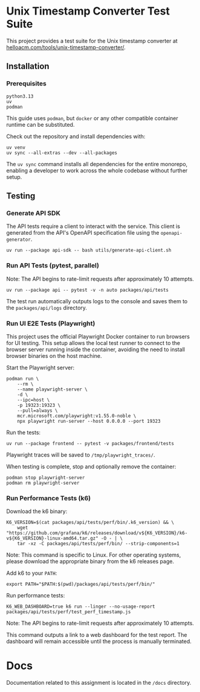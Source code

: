 # Unix Timestamp Converter Test Suite

This project provides a test suite for the Unix timestamp converter at
[helloacm.com/tools/unix-timestamp-converter/](https://helloacm.com/tools/unix-timestamp-converter/).

## Installation

### Prerequisites

```
python3.13
uv
podman
```

This guide uses `podman`, but `docker` or any other compatible container runtime
can be substituted.

Check out the repository and install dependencies with:

```shell
uv venv
uv sync --all-extras --dev --all-packages
```

The `uv sync` command installs all dependencies for the entire monorepo,
enabling a developer to work across the whole codebase without further setup.

## Testing

### Generate API SDK

The API tests require a client to interact with the service. This client is
generated from the API's OpenAPI specification file using the `openapi-generator`.

```shell
uv run --package api-sdk -- bash utils/generate-api-client.sh
```

### Run API Tests (pytest, parallel)

Note: The API begins to rate-limit requests after approximately 10 attempts.

```shell
uv run --package api -- pytest -v -n auto packages/api/tests
```

The test run automatically outputs logs to the console and saves them to the
`packages/api/logs` directory.

### Run UI E2E Tests (Playwright)

This project uses the official Playwright Docker container to run browsers
for UI testing. This setup allows the local test runner to connect to the
browser server running inside the container, avoiding the need to install
browser binaries on the host machine.

Start the Playwright server:

```shell
podman run \
    --rm \
    --name playwright-server \
    -d \
    --ipc=host \
    -p 19323:19323 \
    --pull=always \
    mcr.microsoft.com/playwright:v1.55.0-noble \
    npx playwright run-server --host 0.0.0.0 --port 19323
```

Run the tests:

```shell
uv run --package frontend -- pytest -v packages/frontend/tests
```

Playwright traces will be saved to `/tmp/playwright_traces/`.

When testing is complete, stop and optionally remove the container:

```shell
podman stop playwright-server
podman rm playwright-server
```

### Run Performance Tests (k6)

Download the k6 binary:

```shell
K6_VERSION=$(cat packages/api/tests/perf/bin/.k6_version) && \
    wget "https://github.com/grafana/k6/releases/download/v${K6_VERSION}/k6-v${K6_VERSION}-linux-amd64.tar.gz" -O - | \
    tar -xz -C packages/api/tests/perf/bin/ --strip-components=1
```

Note: This command is specific to Linux. For other operating systems,
please download the appropriate binary from the k6 releases page.

Add k6 to your `PATH`:

```shell
export PATH="$PATH:$(pwd)/packages/api/tests/perf/bin/"
```

Run performance tests:

```shell
K6_WEB_DASHBOARD=true k6 run --linger --no-usage-report packages/api/tests/perf/test_perf_timestamp.js
```

Note: The API begins to rate-limit requests after approximately 10 attempts.

This command outputs a link to a web dashboard for the test report.
The dashboard will remain accessible until the process is manually terminated.

# Docs

Documentation related to this assignment is located in the `/docs` directory.

